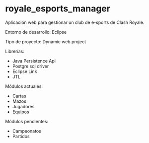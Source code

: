 # royale_esports_manager

Aplicación web para gestionar un club de e-sports de Clash Royale.

Entorno de desarrollo: Eclipse

Tipo de proyecto: Dynamic web project

Librerías:
* Java Persistence Api
* Postgre sql driver
* Eclipse Link
* JTL

Módulos actuales:
* Cartas
* Mazos
* Jugadores
* Equipos

Módulos pendientes:
* Campeonatos
* Partidos
